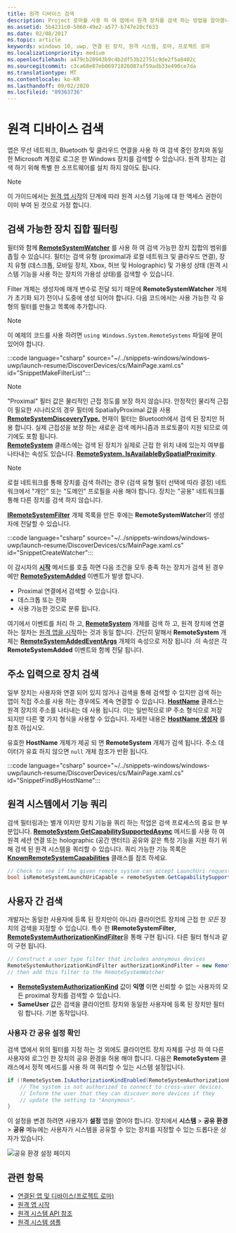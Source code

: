 ```yaml
---
title: 원격 디바이스 검색
description: Project 로마를 사용 하 여 앱에서 원격 장치를 검색 하는 방법을 알아봅니다.
ms.assetid: 5b4231c0-5060-49e2-a577-b747e20cf633
ms.date: 02/08/2017
ms.topic: article
keywords: windows 10, uwp, 연결 된 장치, 원격 시스템, 로마, 프로젝트 로마
ms.localizationpriority: medium
ms.openlocfilehash: a479cb20943b9c4b2df53b22751c9de2f5a8402c
ms.sourcegitcommit: c3ca68e87eb06971826087af59adb33e490ce7da
ms.translationtype: MT
ms.contentlocale: ko-KR
ms.lasthandoff: 09/02/2020
ms.locfileid: "89363736"
---
```

# <a name="discover-remote-devices"></a>원격 디바이스 검색
앱은 무선 네트워크, Bluetooth 및 클라우드 연결을 사용 하 여 검색 중인 장치와 동일한 Microsoft 계정로 로그온 한 Windows 장치를 검색할 수 있습니다. 원격 장치는 검색 하기 위해 특별 한 소프트웨어를 설치 하지 않아도 됩니다.

> [!NOTE]
> 이 가이드에서는 [원격 앱 시작](launch-a-remote-app.md)의 단계에 따라 원격 시스템 기능에 대 한 액세스 권한이 이미 부여 된 것으로 가정 합니다.

## <a name="filter-the-set-of-discoverable-devices"></a>검색 가능한 장치 집합 필터링
필터와 함께 [**RemoteSystemWatcher**](/uwp/api/Windows.System.RemoteSystems.RemoteSystemWatcher) 를 사용 하 여 검색 가능한 장치 집합의 범위를 좁힐 수 있습니다. 필터는 검색 유형 (proximal과 로컬 네트워크 및 클라우드 연결), 장치 유형 (데스크톱, 모바일 장치, Xbox, 허브 및 Holographic) 및 가용성 상태 (원격 시스템 기능을 사용 하는 장치의 가용성 상태)를 검색할 수 있습니다.

Filter 개체는 생성자에 매개 변수로 전달 되기 때문에 **RemoteSystemWatcher** 개체가 초기화 되기 전이나 도중에 생성 되어야 합니다. 다음 코드에서는 사용 가능한 각 유형의 필터를 만들고 목록에 추가합니다.

> [!NOTE]
> 이 예제의 코드를 사용 하려면 `using Windows.System.RemoteSystems` 파일에 문이 있어야 합니다.

:::code language="csharp" source="~/../snippets-windows/windows-uwp/launch-resume/DiscoverDevices/cs/MainPage.xaml.cs" id="SnippetMakeFilterList":::

> [!NOTE]
> "Proximal" 필터 값은 물리적인 근접 정도를 보장 하지 않습니다. 안정적인 물리적 근접이 필요한 시나리오의 경우 필터에 SpatiallyProximal 값을 사용 [**RemoteSystemDiscoveryType.**](/uwp/api/windows.system.remotesystems.remotesystemdiscoverytype) 현재이 필터는 Bluetooth에서 검색 된 장치만 허용 합니다. 실제 근접성을 보장 하는 새로운 검색 메커니즘과 프로토콜이 지원 되므로 여기에도 포함 됩니다.  
[**RemoteSystem**](/uwp/api/Windows.System.RemoteSystems.RemoteSystem) 클래스에는 검색 된 장치가 실제로 근접 한 위치 내에 있는지 여부를 나타내는 속성도 있습니다. [**RemoteSystem. IsAvailableBySpatialProximity**](/uwp/api/Windows.System.RemoteSystems.RemoteSystem.IsAvailableByProximity).

> [!NOTE]
> 로컬 네트워크를 통해 장치를 검색 하려는 경우 (검색 유형 필터 선택에 따라 결정) 네트워크에서 "개인" 또는 "도메인" 프로필을 사용 해야 합니다. 장치는 "공용" 네트워크를 통해 다른 장치를 검색 하지 않습니다.

[**IRemoteSystemFilter**](/uwp/api/Windows.System.RemoteSystems.IRemoteSystemFilter) 개체 목록을 만든 후에는 **RemoteSystemWatcher**의 생성자에 전달할 수 있습니다.

:::code language="csharp" source="~/../snippets-windows/windows-uwp/launch-resume/DiscoverDevices/cs/MainPage.xaml.cs" id="SnippetCreateWatcher":::

이 감시자의 [**시작**](/uwp/api/windows.system.remotesystems.remotesystemwatcher.start) 메서드를 호출 하면 다음 조건을 모두 충족 하는 장치가 검색 된 경우에만 [**RemoteSystemAdded**](/uwp/api/windows.system.remotesystems.remotesystemwatcher.remotesystemadded) 이벤트가 발생 합니다.
* Proximal 연결에서 검색할 수 있습니다.
* 데스크톱 또는 전화
* 사용 가능한 것으로 분류 됩니다.

여기에서 이벤트를 처리 하 고, [**RemoteSystem**](/uwp/api/Windows.System.RemoteSystems.RemoteSystem) 개체를 검색 하 고, 원격 장치에 연결 하는 절차는 [원격 앱을 시작](launch-a-remote-app.md)하는 것과 동일 합니다. 간단히 말해서 **RemoteSystem** 개체는 [**RemoteSystemAddedEventArgs**](/uwp/api/Windows.System.RemoteSystems.RemoteSystemAddedEventArgs) 개체의 속성으로 저장 됩니다 .이 속성은 각 **RemoteSystemAdded** 이벤트와 함께 전달 됩니다.

## <a name="discover-devices-by-address-input"></a>주소 입력으로 장치 검색
일부 장치는 사용자와 연결 되어 있지 않거나 검색을 통해 검색할 수 있지만 검색 하는 앱이 직접 주소를 사용 하는 경우에도 계속 연결할 수 있습니다. [**HostName**](/uwp/api/windows.networking.hostname) 클래스는 원격 장치의 주소를 나타내는 데 사용 됩니다. 이는 일반적으로 IP 주소 형식으로 저장 되지만 다른 몇 가지 형식을 사용할 수 있습니다. 자세한 내용은 [**HostName 생성자**](/uwp/api/windows.networking.hostname.-ctor) 를 참조 하십시오.

유효한 **HostName** 개체가 제공 되 면 **RemoteSystem** 개체가 검색 됩니다. 주소 데이터가 유효 하지 않으면 `null` 개체 참조가 반환 됩니다.

:::code language="csharp" source="~/../snippets-windows/windows-uwp/launch-resume/DiscoverDevices/cs/MainPage.xaml.cs" id="SnippetFindByHostName":::

## <a name="querying-a-capability-on-a-remote-system"></a>원격 시스템에서 기능 쿼리

검색 필터링과는 별개 이지만 장치 기능을 쿼리 하는 작업은 검색 프로세스의 중요 한 부분입니다. [**RemoteSystem GetCapabilitySupportedAsync**](/uwp/api/windows.system.remotesystems.remotesystem.GetCapabilitySupportedAsync) 메서드를 사용 하 여 원격 세션 연결 또는 holographic (공간 엔터티) 공유와 같은 특정 기능을 지원 하기 위해 검색 된 원격 시스템을 쿼리할 수 있습니다. 쿼리 가능한 기능 목록은 [**KnownRemoteSystemCapabilities**](/uwp/api/windows.system.remotesystems.knownremotesystemcapabilities) 클래스를 참조 하세요.

```csharp
// Check to see if the given remote system can accept LaunchUri requests
bool isRemoteSystemLaunchUriCapable = remoteSystem.GetCapabilitySupportedAsync(KnownRemoteSystemCapabilities.LaunchUri);
```

## <a name="cross-user-discovery"></a>사용자 간 검색

개발자는 동일한 사용자에 등록 된 장치만이 아니라 클라이언트 장치에 근접 한 _모든_ 장치의 검색을 지정할 수 있습니다. 특수 한 **IRemoteSystemFilter**, [**RemoteSystemAuthorizationKindFilter**](/uwp/api/windows.system.remotesystems.remotesystemauthorizationkindfilter)을 통해 구현 됩니다. 다른 필터 형식과 같이 구현 됩니다.

```csharp
// Construct a user type filter that includes anonymous devices
RemoteSystemAuthorizationKindFilter authorizationKindFilter = new RemoteSystemAuthorizationKindFilter(RemoteSystemAuthorizationKind.Anonymous);
// then add this filter to the RemoteSystemWatcher
```

* [**RemoteSystemAuthorizationKind**](/uwp/api/windows.system.remotesystems.remotesystemauthorizationkind) 값이 **익명** 이면 신뢰할 수 없는 사용자의 모든 proximal 장치를 검색할 수 있습니다.
* **SameUser** 값은 검색을 클라이언트 장치와 동일한 사용자에 등록 된 장치만 필터링 합니다. 기본 동작입니다.

### <a name="checking-the-cross-user-sharing-settings"></a>사용자 간 공유 설정 확인

검색 앱에서 위의 필터를 지정 하는 것 외에도 클라이언트 장치 자체를 구성 하 여 다른 사용자와 로그인 한 장치의 공유 환경을 허용 해야 합니다. 다음은 **RemoteSystem** 클래스에서 정적 메서드를 사용 하 여 쿼리할 수 있는 시스템 설정입니다.

```csharp
if (!RemoteSystem.IsAuthorizationKindEnabled(RemoteSystemAuthorizationKind.Anonymous)) {
    // The system is not authorized to connect to cross-user devices. 
    // Inform the user that they can discover more devices if they
    // update the setting to "Anonymous".
}
```

이 설정을 변경 하려면 사용자가 **설정** 앱을 열어야 합니다. 장치에서 **시스템**  >  **공유 환경**  >  **공유** 메뉴에는 사용자가 시스템을 공유할 수 있는 장치를 지정할 수 있는 드롭다운 상자가 있습니다.

![공유 환경 설정 페이지](images/shared-experiences-settings.png)

## <a name="related-topics"></a>관련 항목
* [연결된 앱 및 디바이스(프로젝트 로마)](connected-apps-and-devices.md)
* [원격 앱 시작](launch-a-remote-app.md)
* [원격 시스템 API 참조](/uwp/api/Windows.System.RemoteSystems)
* [원격 시스템 샘플](https://github.com/Microsoft/Windows-universal-samples/tree/dev/Samples/RemoteSystems)
